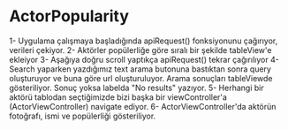 # ActorPopularity

1- Uygulama çalışmaya başladığında apiRequest() fonksiyonunu çağırıyor, verileri çekiyor.
2- Aktörler popülerliğe göre sıralı bir şekilde tableView'e ekleiyor
3- Aşağıya doğru scroll yaptıkça apiRequest() tekrar çağırılıyor
4- Search yaparken yazdığımız text arama butonuna bastıktan sonra query oluşturuyor ve buna göre url oluşturuluyor. Arama sonuçları tableViewde gösteriliyor. Sonuç yoksa labelda "No results" yazıyor.
5- Herhangi bir aktörü tablodan seçtiğimizde bizi başka bir viewController'a (ActorViewController) navigate ediyor.
6- ActorViewController'da aktörün fotoğrafı, ismi ve popülerliği gösteriliyor.
